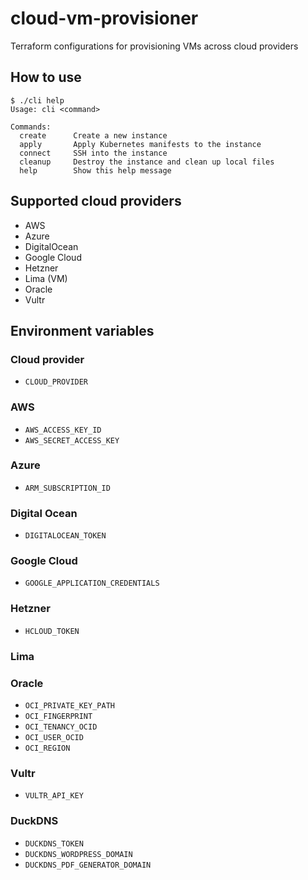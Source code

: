 # cloud-vm-provisioner
Terraform configurations for provisioning VMs across cloud providers

## How to use

```
$ ./cli help
Usage: cli <command>

Commands:
  create      Create a new instance
  apply       Apply Kubernetes manifests to the instance
  connect     SSH into the instance
  cleanup     Destroy the instance and clean up local files
  help        Show this help message
```

## Supported cloud providers

* AWS
* Azure
* DigitalOcean
* Google Cloud
* Hetzner
* Lima (VM)
* Oracle
* Vultr

## Environment variables

### Cloud provider
* `CLOUD_PROVIDER`

### AWS
* `AWS_ACCESS_KEY_ID`
* `AWS_SECRET_ACCESS_KEY`

### Azure
* `ARM_SUBSCRIPTION_ID`

### Digital Ocean
* `DIGITALOCEAN_TOKEN`

### Google Cloud
* `GOOGLE_APPLICATION_CREDENTIALS`

### Hetzner
* `HCLOUD_TOKEN`

### Lima

### Oracle
* `OCI_PRIVATE_KEY_PATH`
* `OCI_FINGERPRINT`
* `OCI_TENANCY_OCID`
* `OCI_USER_OCID`
* `OCI_REGION`

### Vultr
* `VULTR_API_KEY`

### DuckDNS
* `DUCKDNS_TOKEN`
* `DUCKDNS_WORDPRESS_DOMAIN`
* `DUCKDNS_PDF_GENERATOR_DOMAIN`
